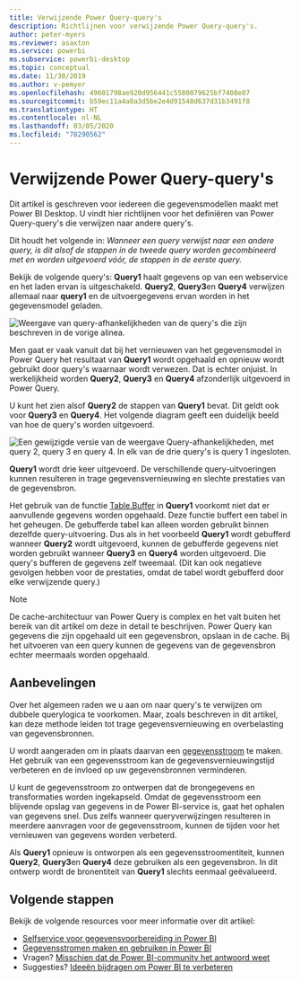```yaml
---
title: Verwijzende Power Query-query's
description: Richtlijnen voor verwijzende Power Query-query's.
author: peter-myers
ms.reviewer: asaxton
ms.service: powerbi
ms.subservice: powerbi-desktop
ms.topic: conceptual
ms.date: 11/30/2019
ms.author: v-pemyer
ms.openlocfilehash: 49601798ae920d956441c5580079625bf7408e07
ms.sourcegitcommit: b59ec11a4a0a3d5be2e4d91548d637d31b3491f8
ms.translationtype: HT
ms.contentlocale: nl-NL
ms.lasthandoff: 03/05/2020
ms.locfileid: "78290562"
---
```

# <a name="referencing-power-query-queries"></a>Verwijzende Power Query-query's

Dit artikel is geschreven voor iedereen die gegevensmodellen maakt met Power BI Desktop. U vindt hier richtlijnen voor het definiëren van Power Query-query's die verwijzen naar andere query's.

Dit houdt het volgende in: _Wanneer een query verwijst naar een andere query, is dit alsof de stappen in de tweede query worden gecombineerd met en worden uitgevoerd vóór, de stappen in de eerste query._

Bekijk de volgende query's: **Query1** haalt gegevens op van een webservice en het laden ervan is uitgeschakeld. **Query2**, **Query3**en **Query4** verwijzen allemaal naar **query1** en de uitvoergegevens ervan worden in het gegevensmodel geladen.

![Weergave van query-afhankelijkheden van de query's die zijn beschreven in de vorige alinea.](media/power-query-referenced-queries/query-dependencies-web-service.png)

Men gaat er vaak vanuit dat bij het vernieuwen van het gegevensmodel in Power Query het resultaat van **Query1** wordt opgehaald en opnieuw wordt gebruikt door query's waarnaar wordt verwezen. Dat is echter onjuist. In werkelijkheid worden **Query2**, **Query3** en **Query4** afzonderlijk uitgevoerd in Power Query.

U kunt het zien alsof **Query2** de stappen van **Query1** bevat. Dit geldt ook voor **Query3** en **Query4**. Het volgende diagram geeft een duidelijk beeld van hoe de query's worden uitgevoerd.

![Een gewijzigde versie van de weergave Query-afhankelijkheden, met query 2, query 3 en query 4. In elk van de drie query's is query 1 ingesloten.](media/power-query-referenced-queries/query-dependencies-web-service-concept.png)

**Query1** wordt drie keer uitgevoerd. De verschillende query-uitvoeringen kunnen resulteren in trage gegevensvernieuwing en slechte prestaties van de gegevensbron.

Het gebruik van de functie [Table.Buffer](/powerquery-m/table-buffer) in **Query1** voorkomt niet dat er aanvullende gegevens worden opgehaald. Deze functie buffert een tabel in het geheugen. De gebufferde tabel kan alleen worden gebruikt binnen dezelfde query-uitvoering. Dus als in het voorbeeld **Query1** wordt gebufferd wanneer **Query2** wordt uitgevoerd, kunnen de gebufferde gegevens niet worden gebruikt wanneer **Query3** en **Query4** worden uitgevoerd. Die query's bufferen de gegevens zelf tweemaal. (Dit kan ook negatieve gevolgen hebben voor de prestaties, omdat de tabel wordt gebufferd door elke verwijzende query.)

> [!NOTE]
> De cache-architectuur van Power Query is complex en het valt buiten het bereik van dit artikel om deze in detail te beschrijven. Power Query kan gegevens die zijn opgehaald uit een gegevensbron, opslaan in de cache. Bij het uitvoeren van een query kunnen de gegevens van de gegevensbron echter meermaals worden opgehaald.

## <a name="recommendations"></a>Aanbevelingen

Over het algemeen raden we u aan om naar query's te verwijzen om dubbele querylogica te voorkomen. Maar, zoals beschreven in dit artikel, kan deze methode leiden tot trage gegevensvernieuwing en overbelasting van gegevensbronnen.

U wordt aangeraden om in plaats daarvan een [gegevensstroom](../service-dataflows-overview.md) te maken. Het gebruik van een gegevensstroom kan de gegevensvernieuwingstijd verbeteren en de invloed op uw gegevensbronnen verminderen.

U kunt de gegevensstroom zo ontwerpen dat de brongegevens en transformaties worden ingekapseld. Omdat de gegevensstroom een blijvende opslag van gegevens in de Power BI-service is, gaat het ophalen van gegevens snel. Dus zelfs wanneer queryverwijzingen resulteren in meerdere aanvragen voor de gegevensstroom, kunnen de tijden voor het vernieuwen van gegevens worden verbeterd.

Als **Query1** opnieuw is ontworpen als een gegevensstroomentiteit, kunnen **Query2**, **Query3**en **Query4** deze gebruiken als een gegevensbron. In dit ontwerp wordt de bronentiteit van **Query1** slechts eenmaal geëvalueerd.

## <a name="next-steps"></a>Volgende stappen

Bekijk de volgende resources voor meer informatie over dit artikel:

- [Selfservice voor gegevensvoorbereiding in Power BI](../service-dataflows-overview.md)
- [Gegevensstromen maken en gebruiken in Power BI](../service-dataflows-create-use.md)
- Vragen? [Misschien dat de Power BI-community het antwoord weet](https://community.powerbi.com/)
- Suggesties? [Ideeën bijdragen om Power BI te verbeteren](https://ideas.powerbi.com/)
